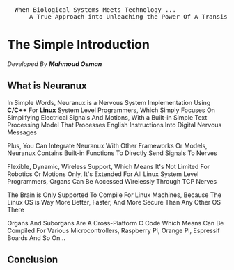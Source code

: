 <pre>
  When Biological Systems Meets Technology ...
      A True Approach into Unleaching the Power Of A Transistor.
</pre>

<h1>The Simple Introduction</h1>
<p><i>Developed By <b>Mahmoud Osman</b></i></p>
<h2>What is Neuranux</h2>
<p>In Simple Words, Neuranux is a Nervous System Implementation Using <b>C/C++</b> For <b>Linux</b> System Level Programmers, Which Simply Focuses On Simplifying Electrical Signals And Motions, With a Built-in Simple Text Processing Model That Processes English Instructions Into Digital Nervous Messages</p>
<p>Plus, You Can Integrate Neuranux With Other Frameworks Or Models, Neuranux Contains Built-in Functions To Directly Send Signals To Nerves</p>
<p>Flexible, Dynamic, Wireless Support, Which Means It's Not Limited For Robotics Or Motions Only, It's Extended For All Linux System Level Programmers, Organs Can Be Accessed Wirelessly Through TCP Nerves</p>
<p>The Brain is Only Supported To Compile For Linux Machines, Because The Linux OS is Way More Better, Faster, And More Secure Than Any Other OS There</p>
<p>Organs And Suborgans Are A Cross-Platform C Code Which Means Can Be Compiled For Various Microcontrollers, Raspberry Pi, Orange Pi, Espressif Boards And So On...</p>
<h2>Conclusion</h2>
<p><So This Framework is A Neural System Implementation, So You Can Have A Centralized Device Which is the Brain, A Linux Machine Running The Brain, That Sends Signals To Organs And Suborgans Which Are Any Microprocessor, ESPs, Arduinos, Raspberry Pies..., Signals Are Send Through TCP Protocol Or Through Serial Communications, So The Brain Runs On Linux, Organs And Suborgans Runs Everywhere, They Are All Connected To The Brain Wirelessly Or Wiredly</p>
